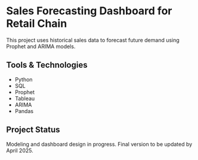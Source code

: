 # Sales Forecasting Dashboard for Retail Chain

This project uses historical sales data to forecast future demand using Prophet and ARIMA models.

## Tools & Technologies
- Python
- SQL
- Prophet
- Tableau
- ARIMA
- Pandas

## Project Status
Modeling and dashboard design in progress. Final version to be updated by April 2025.